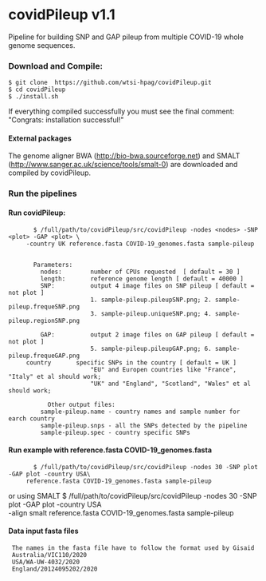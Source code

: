 # covidPileup v1.1
Pipeline for building SNP and GAP pileup from multiple COVID-19 whole genome sequences.

### Download and Compile:

    $ git clone  https://github.com/wtsi-hpag/covidPileup.git 
    $ cd covidPileup 
    $ ./install.sh
		
If everything compiled successfully you must see the final comment: 
		"Congrats: installation successful!"		


#### External packages
The genome aligner BWA (http://bio-bwa.sourceforge.net) and SMALT (http://www.sanger.ac.uk/science/tools/smalt-0) are downloaded and compiled by covidPileup.

### Run the pipelines

#### Run covidPileup:
           $ /full/path/to/covidPileup/src/covidPileup -nodes <nodes> -SNP <plot> -GAP <plot> \
		 -country UK reference.fasta COVID-19_genomes.fasta sample-pileup
           

	       Parameters:
             nodes:        number of CPUs requested  [ default = 30 ]
             length:       reference genome length [ default = 40000 ]
             SNP:          output 4 image files on SNP pileup [ default = not plot ]
                           1. sample-pileup.pileupSNP.png; 2. sample-pileup.frequeSNP.png
                           3. sample-pileup.uniqueSNP.png; 4. sample-pileup.regionSNP.png

             GAP:          output 2 image files on GAP pileup [ default = not plot ]
                           5. sample-pileup.pileupGAP.png; 6. sample-pileup.frequeGAP.png
	     country       specific SNPs in the country [ default = UK ]
                           "EU" and Europen countries like "France", "Italy" et al should work;
                           "UK" and "England", "Scotland", "Wales" et al should work;

               Other output files:
             sample-pileup.name - country names and sample number for earch country
             sample-pileup.snps - all the SNPs detected by the pipeline
             sample-pileup.spec - country specific SNPs 
                  
#### Run example with reference.fasta COVID-19_genomes.fasta 

           $ /full/path/to/covidPileup/src/covidPileup -nodes 30 -SNP plot -GAP plot -country USA\
		 reference.fasta COVID-19_genomes.fasta sample-pileup
	   
or using SMALT 
           $ /full/path/to/covidPileup/src/covidPileup -nodes 30 -SNP plot -GAP plot -country USA\
		 -align smalt reference.fasta COVID-19_genomes.fasta sample-pileup
	    
#### Data input fasta files 
     The names in the fasta file have to follow the format used by Gisaid
     Australia/VIC110/2020
     USA/WA-UW-4032/2020
     England/20124095202/2020
 


